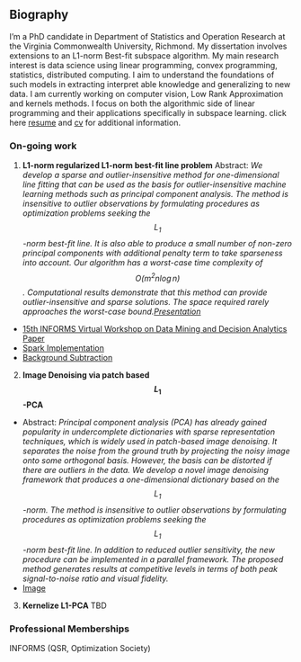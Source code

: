 ## Biography
I’m a PhD candidate in Department of Statistics and Operation Research at the Virginia Commonwealth University, Richmond. My dissertation involves extensions to an L1-norm Best-fit subspace algorithm. My main research interest is data science using linear programming, convex programming, statistics, distributed computing. I aim to understand the foundations of such models in extracting interpret able knowledge and generalizing to new data. I am currently working on computer vision, Low Rank Approximation and kernels methods. I focus on both the algorithmic side of linear programming and their applications specifically in subspace learning. click here [resume](/Resume.pdf) and [cv](/CV.pdf) for additional information.

### On-going work
1. **L1-norm regularized L1-norm best-fit line problem**
Abstract: _We develop a sparse and outlier-insensitive method for one-dimensional line fitting that can be used as the basis for outlier-insensitive machine learning methods such as principal component analysis. The method is insensitive to outlier observations by formulating procedures as optimization problems seeking the $$L_1$$-norm best-fit line. It is also able to produce a small number of non-zero principal components with additional penalty term to take sparseness into account. Our algorithm has a worst-case time complexity of $$O{(m^2n \log n)}$$. Computational results demonstrate that this method can provide outlier-insensitive and sparse solutions.  The space required rarely approaches the worst-case bound.[Presentation](https://github.com/maovurin/maovurin.github.io/blob/a447f488de52ee35dc0511d1f8d29c3dddcdd88f/SYSM682%20Presentation.pdf)_
  * [15th INFORMS Virtual Workshop on Data Mining and Decision Analytics Paper](http://arxiv.org/abs/2010.04684)
  * [Spark Implementation](https://databricks-prod-cloudfront.cloud.databricks.com/public/4027ec902e239c93eaaa8714f173bcfc/4679949003393866/4025548153429129/6940536498691485/latest.html)
  * [Background Subtraction](/image/bs.mp4) 

2. **Image Denoising via patch based $$L_1$$-PCA**
  * Abstract: _Principal component analysis (PCA) has already gained popularity in undercomplete dictionaries with sparse representation techniques, which is widely used in patch-based image denoising. It separates the noise from the ground truth by projecting the noisy image onto some orthogonal basis. However, the basis can be distorted if there are outliers in the data. We develop a novel image denoising framework that produces a one-dimensional dictionary based on the $$L_1$$-norm. The method is insensitive to outlier observations by formulating procedures as optimization problems seeking the $$L_1$$-norm best-fit line. In addition to reduced outlier sensitivity, the new procedure can be implemented in a parallel framework. The proposed method generates results at competitive levels in terms of both peak signal-to-noise ratio and visual fidelity._
  * [Image](/image/Denoise.jpeg)

3. **Kernelize L1-PCA**
TBD

### Professional Memberships
INFORMS (QSR, Optimization Society)




 
